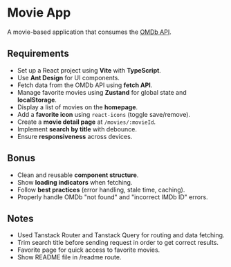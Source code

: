 # Movie App

A movie-based application that consumes the [OMDb API](https://www.omdbapi.com/).

## Requirements

- Set up a React project using **Vite** with **TypeScript**.
- Use **Ant Design** for UI components.
- Fetch data from the OMDb API using **fetch API**.
- Manage favorite movies using **Zustand** for global state and **localStorage**.
- Display a list of movies on the **homepage**.
- Add a **favorite icon** using `react-icons` (toggle save/remove).
- Create a **movie detail page** at `/movies/:movieId`.
- Implement **search by title** with debounce.
- Ensure **responsiveness** across devices.

## Bonus

- Clean and reusable **component structure**.
- Show **loading indicators** when fetching.
- Follow **best practices** (error handling, stale time, caching).
- Properly handle OMDb "not found" and "incorrect IMDb ID" errors.

## Notes

- Used Tanstack Router and Tanstack Query for routing and data fetching.
- Trim search title before sending request in order to get correct results.
- Favorite page for quick access to favorite movies.
- Show README file in /readme route.
